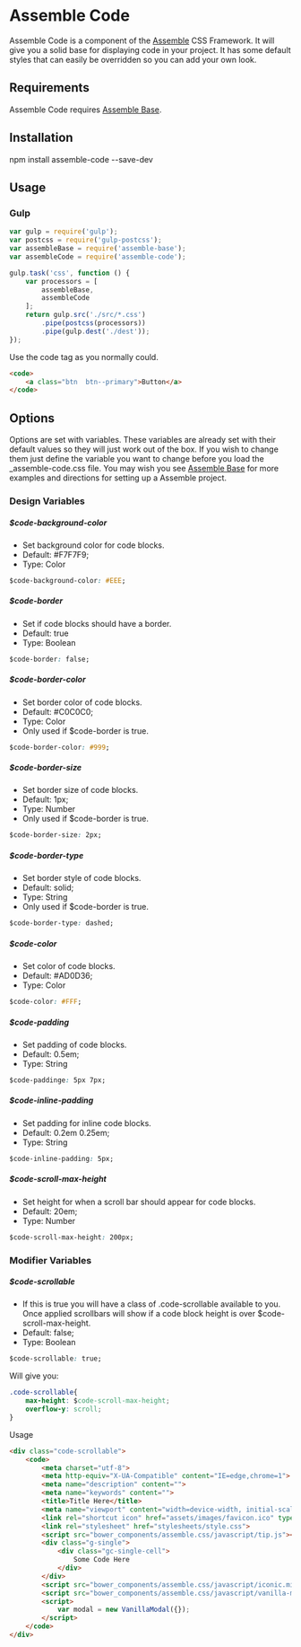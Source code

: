 [Assemble]:                http://assemblecss.com
[Assemble Base]:           https://github.com/lukelarsen/assemble-base

# Assemble Code
Assemble Code is a component of the [Assemble] CSS Framework. It will give you a solid base for displaying code in your project. It has some default styles that can easily be overridden so you can add your own look.

## Requirements
Assemble Code requires [Assemble Base].

## Installation
npm install assemble-code --save-dev

## Usage
### Gulp
```js
var gulp = require('gulp');
var postcss = require('gulp-postcss');
var assembleBase = require('assemble-base');
var assembleCode = require('assemble-code');

gulp.task('css', function () {
    var processors = [
        assembleBase,
        assembleCode
    ];
    return gulp.src('./src/*.css')
        .pipe(postcss(processors))
        .pipe(gulp.dest('./dest'));
});
```
Use the code tag as you normally could.
```html
<code>
    <a class="btn  btn--primary">Button</a>
</code>
```

## Options
Options are set with variables. These variables are already set with their default values so they will just work out of the box. If you wish to change them just define the variable you want to change before you load the _assemble-code.css file. You may wish you see [Assemble Base] for more examples and directions for setting up a Assemble project.

### Design Variables

##### $code-background-color
- Set background color for code blocks.
- Default: #F7F7F9;
- Type: Color
```css
$code-background-color: #EEE;
```

##### $code-border
- Set if code blocks should have a border.
- Default: true
- Type: Boolean
```css
$code-border: false;
```

##### $code-border-color
- Set border color of code blocks.
- Default: #C0C0C0;
- Type: Color
- Only used if $code-border is true.
```css
$code-border-color: #999;
```

##### $code-border-size
- Set border size of code blocks.
- Default: 1px;
- Type: Number
- Only used if $code-border is true.
```css
$code-border-size: 2px;
```

##### $code-border-type
- Set border style of code blocks.
- Default: solid;
- Type: String
- Only used if $code-border is true.
```css
$code-border-type: dashed;
```

##### $code-color
- Set color of code blocks.
- Default: #AD0D36;
- Type: Color
```css
$code-color: #FFF;
```

##### $code-padding
- Set padding of code blocks.
- Default: 0.5em;
- Type: String
```css
$code-paddinge: 5px 7px;
```

##### $code-inline-padding
- Set padding for inline code blocks.
- Default: 0.2em 0.25em;
- Type: String
```css
$code-inline-padding: 5px;
```

##### $code-scroll-max-height
- Set height for when a scroll bar should appear for code blocks.
- Default: 20em;
- Type: Number
```css
$code-scroll-max-height: 200px;
```

### Modifier Variables

##### $code-scrollable
- If this is true you will have a class of .code-scrollable available to you. Once applied scrollbars will show if a code block height is over $code-scroll-max-height.
- Default: false;
- Type: Boolean
```css
$code-scrollable: true;
```
Will give you:
```css
.code-scrollable{
    max-height: $code-scroll-max-height;
    overflow-y: scroll;
}
```
Usage
```html
<div class="code-scrollable">
    <code>
        <meta charset="utf-8">
        <meta http-equiv="X-UA-Compatible" content="IE=edge,chrome=1">
        <meta name="description" content="">
        <meta name="keywords" content="">
        <title>Title Here</title>
        <meta name="viewport" content="width=device-width, initial-scale=1">
        <link rel="shortcut icon" href="assets/images/favicon.ico" type="image/x-icon">
        <link rel="stylesheet" href="stylesheets/style.css">
        <script src="bower_components/assemble.css/javascript/tip.js"></script>
        <div class="g-single">
            <div class="gc-single-cell">
                Some Code Here
            </div>
        </div>
        <script src="bower_components/assemble.css/javascript/iconic.min.js"></script>
        <script src="bower_components/assemble.css/javascript/vanilla-modal.js"></script>
        <script>
            var modal = new VanillaModal({});
        </script>
    </code>
</div>
```
